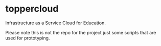 # toppercloud
Infrastructure as a Service Cloud for Education.


Please note this is not the repo for the project just some scripts that are used for prototyping.
